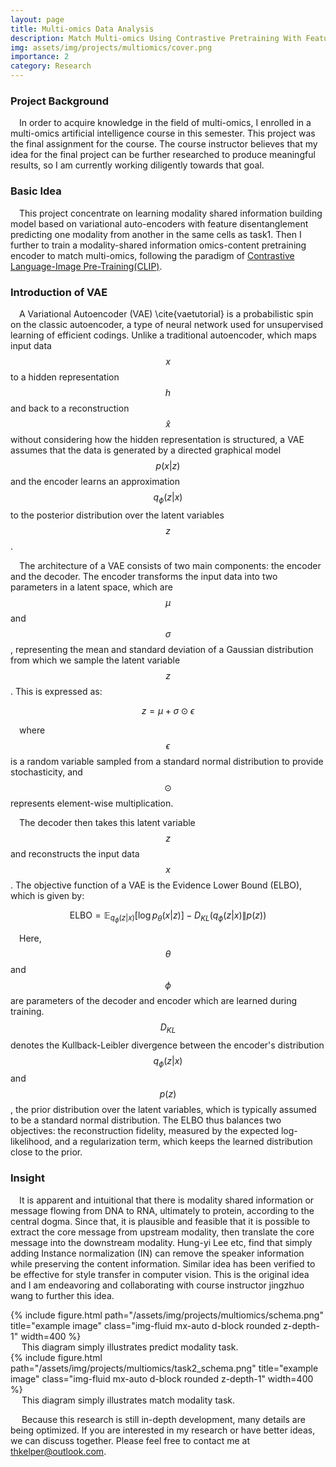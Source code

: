 ```yaml
---
layout: page
title: Multi-omics Data Analysis
description: Match Multi-omics Using Contrastive Pretraining With Feature Disentanglement
img: assets/img/projects/multiomics/cover.png
importance: 2
category: Research 
---
```

### Project Background
&emsp;In order to acquire knowledge in the field of multi-omics, I enrolled in a multi-omics artificial intelligence course in this semester. This project was the final assignment for the course. The course instructor believes that my idea for the final project can be further researched to produce meaningful results, so I am currently working diligently towards that goal.
### Basic Idea
&emsp;This project concentrate on learning modality shared information building model based on variational auto-encoders with feature disentanglement predicting one modality from another in the same cells as task1. Then I further to train a modality-shared information omics-content pretraining encoder to match multi-omics, following the paradigm of [Contrastive Language-Image Pre-Training(CLIP)](https://github.com/openai/CLIP).
### Introduction of VAE
&emsp;A Variational Autoencoder (VAE) \cite{vaetutorial} is a probabilistic spin on the classic autoencoder, a type of neural network used for unsupervised learning of efficient codings. Unlike a traditional autoencoder, which maps input data $$ x $$ to a hidden representation $$ h $$ and back to a reconstruction $$ \hat{x} $$ without considering how the hidden representation is structured, a VAE assumes that the data is generated by a directed graphical model $$ p(x|z) $$ and the encoder learns an approximation $$ q_\phi(z|x) $$ to the posterior distribution over the latent variables $$ z $$.

&emsp;The architecture of a VAE consists of two main components: the encoder and the decoder. The encoder transforms the input data into two parameters in a latent space, which are $$ \mu $$ and $$ \sigma $$, representing the mean and standard deviation of a Gaussian distribution from which we sample the latent variable $$ z $$. This is expressed as:

$$ z = \mu + \sigma \odot \epsilon $$

&emsp;where $$ \epsilon $$ is a random variable sampled from a standard normal distribution to provide stochasticity, and $$ \odot $$ represents element-wise multiplication.

&emsp;The decoder then takes this latent variable $$ z $$ and reconstructs the input data $$ x $$. The objective function of a VAE is the Evidence Lower Bound (ELBO), which is given by:

$$ \text{ELBO} = \mathbb{E}_{q_\phi(z|x)}[\log p_\theta(x|z)] - D_{KL}(q_\phi(z|x) \| p(z)) $$

&emsp;Here, $$ \theta $$ and $$ \phi $$ are parameters of the decoder and encoder which are learned during training. $$ D_{KL} $$ denotes the Kullback-Leibler divergence between the encoder's distribution $$ q_\phi(z|x) $$ and $$ p(z) $$, the prior distribution over the latent variables, which is typically assumed to be a standard normal distribution. The ELBO thus balances two objectives: the reconstruction fidelity, measured by the expected log-likelihood, and a regularization term, which keeps the learned distribution close to the prior.
### Insight
&emsp;It is apparent and intuitional that there is modality shared information or message flowing from DNA to RNA, ultimately to protein, according to the central dogma. Since that, it is plausible and feasible that it is possible to extract the core message from upstream modality, then translate the core message into the downstream modality. Hung-yi Lee etc, find that simply adding Instance normalization (IN) can remove the speaker information while preserving the content information. Similar idea has been verified to be effective for style transfer in computer vision. This is the original idea and I am endeavoring and collaborating with course instructor jingzhuo wang to further this idea.

<div class="row">
    <div class="col-sm mt-3 mt-md-0">
        {% include figure.html path="/assets/img/projects/multiomics/schema.png" title="example image" class="img-fluid mx-auto d-block rounded z-depth-1" width=400 %}
    </div>
</div>
<div class="caption">
&emsp; This diagram simply illustrates predict modality task.
</div>

<div class="row">
    <div class="col-sm mt-3 mt-md-0">
        {% include figure.html path="/assets/img/projects/multiomics/task2_schema.png" title="example image" class="img-fluid mx-auto d-block rounded z-depth-1" width=400 %}
    </div>
</div>
<div class="caption">
&emsp; This diagram simply illustrates match modality task.
</div>

&emsp; Because this research is still in-depth development, many details are being optimized. If you are interested in my research or have better ideas, we can discuss together. Please feel free to contact me at thkelper@outlook.com.

